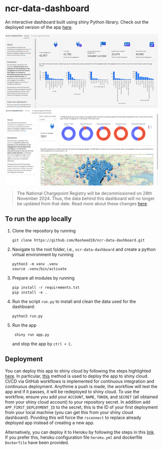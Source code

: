 # ncr-data-dashboard
An interactive dashboard built using shiny Python library. Check out the deployed version of the app [here](https://rasheed-ibraheem.shinyapps.io/ncr-data-dashboard/).

![Dashboard UI](assets/dashboard_ui.png)
![Dashboard UI](assets/dashboard_ui_2.png)

>The National Chargepoint Registry will be decommissioned on 28th November 2024. Thus, the data behind this dashboard will no longer be updated from that date. Read more about these changes [here](https://www.cenex.co.uk/news/uuks-national-chargepoint-registry-managed-by-cenex-to-be-closed-down/).

## To run the app locally
1. Clone the repository by running
    ```
    git clone https://github.com/Rasheed19/ncr-data-dashboard.git
    ```
1. Navigate to the root folder, i.e., `ncr-data-dashboard` and create a python virtual environment by running
    ```
    python3 -m venv .venv
    source .venv/bin/activate
    ```
1. Prepare all modules by running
    ```
    pip install -r requirements.txt
    pip install -e .
    ```
1. Run the script `run.py` to install and clean the data used for the dashboard:
    ```
    python3 run.py
    ```
1. Run the app
   ```
    shiny run app.py
    ```
    and stop the app by  `ctrl + C`.

## Deployment
You can deploy this app to shiny cloud by following the steps highlighted [here](https://shiny.posit.co/py/docs/deploy-cloud.html). In particular, [this](https://shiny.posit.co/py/docs/deploy-cloud.html) method is used to deploy the app to shiny cloud. CI/CD via GitHub workflows is implemented for continuous integration and continuous deployment. Anythime a push is made, the workflow will test the app and if it passes, it will be redeployed to shiny cloud. To use the workflow, ensure you add your `ACCOUNT`, `NAME`, `TOKEN`, and `SECRET` (all obtained from your shiny cloud account) to your repository secret. In addition add `APP_FIRST_DEPLOYMENT_ID` to the secret, this is the ID of your first deployment from your local machine (you can get this from your shiny cloud dashboard). Poviding this will force the `rsconnect` to replace already deployed app instead of creating a new app.

Alternatively, you can deploy it to Heroku by following the steps in this [link](https://github.com/analythium/shiny-load-balancing/blob/main/01-heroku.md). If you prefer this, heroku configuration file `heroku.yml` and dockerfile `Dockerfile` have been provided.
